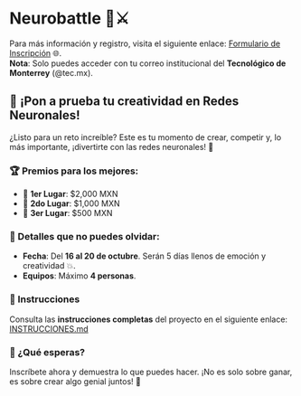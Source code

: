 # Neurobattle 🧠⚔️

Para más información y registro, visita el siguiente enlace: [Formulario de Inscripción](https://docs.google.com/forms/d/e/1FAIpQLScpJI5O85D6ixdwE-t8eG-A0p42V5jrJM8FoGm5zPtrIC_pqA/viewform?usp=sf_link) 🌐.  
**Nota**: Solo puedes acceder con tu correo institucional del **Tecnológico de Monterrey** (@tec.mx).

## 🚀 ¡Pon a prueba tu creatividad en Redes Neuronales!

¿Listo para un reto increíble? Este es tu momento de crear, competir y, lo más importante, ¡divertirte con las redes neuronales! 🎉

### 🏆 Premios para los mejores:
- 🥇 **1er Lugar**: $2,000 MXN
- 🥈 **2do Lugar**: $1,000 MXN
- 🥉 **3er Lugar**: $500 MXN

### 📅 Detalles que no puedes olvidar:
- **Fecha**: Del **16 al 20 de octubre**. Serán 5 días llenos de emoción y creatividad 💥.
- **Equipos**: Máximo **4 personas**.

### 📖 Instrucciones

Consulta las **instrucciones completas** del proyecto en el siguiente enlace:  
[INSTRUCCIONES.md](https://github.com/emilianoGGauna/NeuroBattle-/blob/main/INSTRUCCIONES.md)

### 🎉 ¿Qué esperas?
Inscríbete ahora y demuestra lo que puedes hacer. ¡No es solo sobre ganar, es sobre crear algo genial juntos! 🙌



